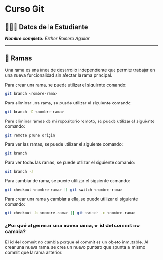 # Curso Git

## 👩🏻‍💻 Datos de la Estudiante

_**Nombre completo:** Esther Romero Aguilar_

---

## 🌿 Ramas

Una rama es una línea de desarrollo independiente que permite trabajar en una nueva funcionalidad sin afectar la rama principal.

Para crear una rama, se puede utilizar el siguiente comando:

```bash
git branch <nombre-rama>
```

Para eliminar una rama, se puede utilizar el siguiente comando:

```bash
git branch -D <nombre-rama>
```

Para eliminar ramas de mi repositorio remoto, se puede utilizar el siguiente comando:

```bash
git remote prune origin
```

Para ver las ramas, se puede utilizar el siguiente comando:

```bash
git branch
```

Para ver todas las ramas, se puede utilizar el siguiente comando:

```bash
git branch -a
```

Para cambiar de rama, se puede utilizar el siguiente comando:

```bash
git checkout <nombre-rama> || git switch <nombre-rama>
```

Para crear una rama y cambiar a ella, se puede utilizar el siguiente comando:

```bash
git checkout -b <nombre-rama> || git switch -c <nombre-rama>
```

### ¿Por qué al generar una nueva rama, el id del commit no cambia?

El id del commit no cambia porque el commit es un objeto inmutable. Al crear una nueva rama, se crea un nuevo puntero que apunta al mismo commit que la rama anterior.
